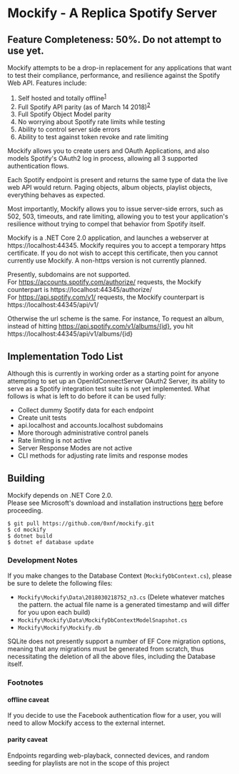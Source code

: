 # Mockify - A Replica Spotify Server

## Feature Completeness: 50%. Do not attempt to use yet. 

Mockify attempts to be a drop-in replacement for any applications that want to test their compliance, performance, and resilience against the Spotify Web API. Features include:

1) Self hosted and totally offline<sup><a href="#offline-caveat">1</a></sup>
2) Full Spotify API parity (as of March 14 2018)<sup><a href="#parity-caveat">2</a></sup>
3) Full Spotify Object Model parity
4) No worrying about Spotify rate limits while testing
5) Ability to control server side errors
6) Ability to test against token revoke and rate limiting

Mockify allows you to create users and OAuth Applications, and also models Spotify's OAuth2 log in process, allowing all 3 supported authentication flows.

Each Spotify endpoint is present and returns the same type of data the live web API would return. Paging objects, album objects, playlist objects, everything behaves as expected. 

Most importantly, Mockify allows you to issue server-side errors, such as 502, 503, timeouts, and rate limiting, allowing you to test your application's resilience without trying to compel that behavior from Spotify itself.

Mockify is a .NET Core 2.0 application, and launches a webserver at https://localhost:44345.
Mockify requires you to accept a temporary https certificate. If you do not wish to accept this certificate, then you cannot currently use Mockify. A non-https version is not currently planned.

Presently, subdomains are not supported. <br>
For https://accounts.spotify.com/authorize/ requests, the Mockify counterpart is https://localhost:44345/authorize/<br>
For https://api.spotify.com/v1/ requests, the Mockify counterpart is https://localhost:44345/api/v1/

Otherwise the url scheme is the same. For instance, To request an album, instead of hitting https://api.spotify.com/v1/albums/{id}, you hit https://localhost:44345/api/v1/albums/{id}


## Implementation Todo List
Although this is currently in working order as a starting point for anyone attempting to set up an OpenIdConnectServer OAuth2 Server, its ability to serve as a Spotify integration test suite is not yet implemented. What follows is what is left to do before it can be used fully:

* Collect dummy Spotify data for each endpoint
* Create unit tests
* api.localhost and accounts.localhost subdomains
* More thorough administrative control panels
* Rate limiting is not active
* Server Response Modes are not active
* CLI methods for adjusting rate limits and response modes

## Building
Mockify depends on .NET Core 2.0.  
Please see Microsoft's download and installation instructions [here](https://www.microsoft.com/net/download) before proceeding.

```
$ git pull https://github.com/0xnf/mockify.git
$ cd mockify
$ dotnet build
$ dotnet ef database update
```

### Development Notes

If you make changes to the Database Context (`MockifyDbContext.cs`), please be sure to delete the following files:  
* `Mockify\Mockify\Data\2018030218752_n3.cs` (Delete whatever matches the pattern. the actual file name is a generated timestamp and will differ for you upon each build)
* `Mockify\Mockify\Data\MockifyDbContextModelSnapshot.cs`
* `Mockify\Mockify\Mockify.db`

SQLite does not presently support a number of EF Core migration options, meaning that any migrations must be generated from scratch, thus necessitating the deletion of all the above files, including the Database itself. 


### Footnotes
#### offline caveat
If you decide to use the Facebook authentication flow for a user, you will need to allow Mockify access to the external internet. 
#### parity caveat
Endpoints regarding web-playback, connected devices, and random seeding for playlists are not in the scope of this project